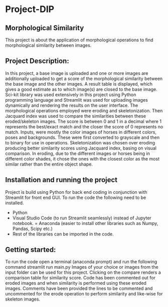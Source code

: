 # Project-DIP
## Morphological Similarity
This project is about the application of morphological operations to find morphological similarity between images. 
## Project Description:
In this project, a base image is uploaded and one or more images are additionally uploaded to get a score of the morphological similarity between the base image and the other images. A result table is displayed, which gives a good estimate as to which image(s) are closed to the base image. Sci-kit library was used extensively in this project using Python programming language and Streamlit was used for uploading images dynamically and rendering the results on the user interface. The morphological operations employed were eroding and skeletonization. Then Jacquard index was used to compare the similarities between these eroded/skeleton images. The score is between 0 and 1 in a decimal where 1 represents the best/exact match and the closer the score of 0 represents no match.
Inputs, were mostly the color images of horses in different colors, poses and backgrounds. These were first converted to grayscale and then to binary for use in operations. 
Skeletonization was chosen over eroding producing better similarity scores using Jacquard index, basing on visual comparison. In eroding, due to the different images or horses being in different color shades, it chose the ones with the closest color as the most similar rather than the entire object shape.
## Installation and running the project
Project is build using Python for back end coding in conjunction with Streamlit for front end GUI. To run the code the following need to be installed.
- Python
- Visual Studio Code (to run Streamlit seamlessly) instead of Jupyter notebook. 
= Anaconda (easier to install other libraries such as Numpy, Pandas, Scipy etc.) 
- Rest of the libraries can be imported in the code.
## Getting started:
To run the code open a terminal (anaconda prompt) and run the following command
streamlit run main.py
Images of your choice or images from the input folder can be used for this project. Clicking on the compare renders a comparison table for similarity score.
Code has been commented out for eroded images and when similarity is performed using these eroded images.
Comments have been provided the lines to be commented and uncommented for the erode operation to perform similarity and like-wise for skeleton images.
